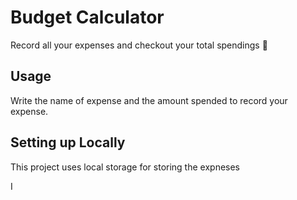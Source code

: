 # Budget Calculator

Record all your expenses and checkout your total spendings :ledger:

## Usage

Write the name of expense and the amount spended to record your expense.

## Setting up Locally

This project uses local storage for storing the expneses

I
